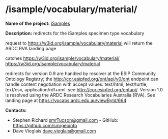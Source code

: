 
# /isample/vocabulary/material/

**Name of the project:** [iSamples](https://isamplesorg.github.io/home/)

**Description:** redirects for the iSamples specimen type vocabulary

request to https://w3id.org/isample/vocabulary/material will return the ARDC RVA landing page 

catches 
https://w3id.org/isample/vocabulary/material/
https://w3id.org/isample/vocabulary/material


redirects for version 0.9 are handled by resolver at the ESIP Community Ontology Registry; the http://cor.esipfed.org/ont/api/v0/ont endpoint can handle content negotiation with accept values: text/html, text/turtle, text/csv, application/rdf+xml. see http://cor.esipfed.org/ontapi/.
Version 1.0 is resolved using the ARDC Research Vocabularies Australia (RVA). See landing page at https://vocabs.ardc.edu.au/viewById/664


**Contacts:**
* Stephen Richard <smrTucson@gmail.com> - GitHub: https://github.com/smrgeoinfo
* Dave Vieglais <dave.vieglais@gmail.com>  